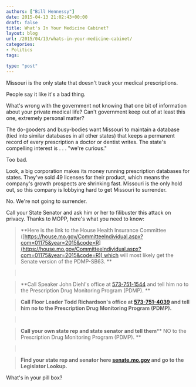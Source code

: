 ```yaml
---
authors: ["Bill Hennessy"]
date: 2015-04-13 21:02:43+00:00
draft: false
title: What's In Your Medicine Cabinet?
layout: blog
url: /2015/04/13/whats-in-your-medicine-cabinet/
categories:
- Politics
tags:

type: "post"
---
```


Missouri is the only state that doesn't track your medical prescriptions.

People say it like it's a bad thing.

What's wrong with the government not knowing that one bit of information about your private medical life? Can't government keep out of at least this one, extremely personal matter?

The do-gooders and busy-bodies want Missouri to maintain a database (tied into similar databases in all other states) that keeps a permanent record of every prescription a doctor or dentist writes. The state's compelling interest is . . . "we're curious."

Too bad.

Look, a big corporation makes its money running prescription databases for states. They've sold 49 licenses for their product, which means the company's growth prospects are shrinking fast. Missouri is the only hold out, so this company is lobbying hard to get Missouri to surrender.

No. We're not going to surrender.

Call your State Senator and ask him or her to filibuster this attack on privacy. Thanks to MOPP, here's what you need to know:



> 

> 
> **Here is the link to the House Health Insurance Committee ([https://house.mo.gov/CommitteeIndividual.aspx?com=01175&year=2015&code=R](https://house.mo.gov/CommitteeIndividual.aspx?com=01175&year=2015&code=R)) which will most likely get the Senate version of the PDMP-SB63. **
> 
> 

> 
>  
> 
> 

> 
> **Call Speaker John Diehl's office at [573-751-1544](tel:573-751-1544) and tell him no to the Prescription Drug Monitoring Program (PDMP). **
> 
> 

> 
> **Call Floor Leader Todd Richardson's office at [573-751-4039](tel:573-751-4039) and tell him no to the Prescription Drug Monitoring Program (PDMP).**
> 
> 

> 
>  
> 
> 

> 
> **Call your own state rep and state senator and tell them**** NO to the Prescription Drug Monitoring Program (PDMP). **
> 
> 

> 
>  
> 
> 

> 
> **Find your state rep and senator here [senate.mo.gov](https://senate.mo.gov/) and go to the Legislator Lookup.**
> 
> 



What's in your pill box?
